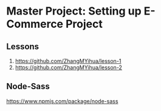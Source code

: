 # Master Project: Setting up E-Commerce Project

## Lessons

1. https://github.com/ZhangMYihua/lesson-1
2. https://github.com/ZhangMYihua/lesson-2

## Node-Sass

https://www.npmjs.com/package/node-sass
